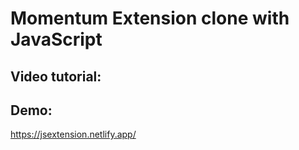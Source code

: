 # Momentum Extension clone with JavaScript

## Video tutorial:


## Demo:
https://jsextension.netlify.app/
